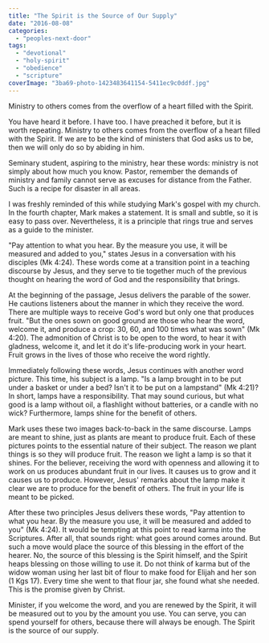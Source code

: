 ```yaml
---
title: "The Spirit is the Source of Our Supply"
date: "2016-08-08"
categories: 
  - "peoples-next-door"
tags: 
  - "devotional"
  - "holy-spirit"
  - "obedience"
  - "scripture"
coverImage: "3ba69-photo-1423483641154-5411ec9c0ddf.jpg"
---
```


Ministry to others comes from the overflow of a heart filled with the Spirit.

You have heard it before. I have too. I have preached it before, but it is worth repeating. Ministry to others comes from the overflow of a heart filled with the Spirit. If we are to be the kind of ministers that God asks us to be, then we will only do so by abiding in him.

Seminary student, aspiring to the ministry, hear these words: ministry is not simply about how much you know. Pastor, remember the demands of ministry and family cannot serve as excuses for distance from the Father. Such is a recipe for disaster in all areas.

I was freshly reminded of this while studying Mark's gospel with my church. In the fourth chapter, Mark makes a statement. It is small and subtle, so it is easy to pass over. Nevertheless, it is a principle that rings true and serves as a guide to the minister.

"Pay attention to what you hear. By the measure you use, it will be measured and added to you," states Jesus in a conversation with his disciples (Mk 4:24). These words come at a transition point in a teaching discourse by Jesus, and they serve to tie together much of the previous thought on hearing the word of God and the responsibility that brings.

At the beginning of the passage, Jesus delivers the parable of the sower. He cautions listeners about the manner in which they receive the word. There are multiple ways to receive God's word but only one that produces fruit. "But the ones sown on good ground are those who hear the word, welcome it, and produce a crop: 30, 60, and 100 times what was sown" (Mk 4:20). The admonition of Christ is to be open to the word, to hear it with gladness, welcome it, and let it do it's life-producing work in your heart. Fruit grows in the lives of those who receive the word rightly.

Immediately following these words, Jesus continues with another word picture. This time, his subject is a lamp. "Is a lamp brought in to be put under a basket or under a bed? Isn't it to be put on a lampstand" (Mk 4:21)? In short, lamps have a responsibility. That may sound curious, but what good is a lamp without oil, a flashlight without batteries, or a candle with no wick? Furthermore, lamps shine for the benefit of others.

Mark uses these two images back-to-back in the same discourse. Lamps are meant to shine, just as plants are meant to produce fruit. Each of these pictures points to the essential nature of their subject. The reason we plant things is so they will produce fruit. The reason we light a lamp is so that it shines. For the believer, receiving the word with openness and allowing it to work on us produces abundant fruit in our lives. It causes us to grow and it causes us to produce. However, Jesus' remarks about the lamp make it clear we are to produce for the benefit of others. The fruit in your life is meant to be picked.

After these two principles Jesus delivers these words, "Pay attention to what you hear. By the measure you use, it will be measured and added to you" (Mk 4:24). It would be tempting at this point to read karma into the Scriptures. After all, that sounds right: what goes around comes around. But such a move would place the source of this blessing in the effort of the hearer. No, the source of this blessing is the Spirit himself, and the Spirit heaps blessing on those willing to use it. Do not think of karma but of the widow woman using her last bit of flour to make food for Elijah and her son (1 Kgs 17). Every time she went to that flour jar, she found what she needed. This is the promise given by Christ.

Minister, if you welcome the word, and you are renewed by the Spirit, it will be measured out to you by the amount you use. You can serve, you can spend yourself for others, because there will always be enough. The Spirit is the source of our supply.
